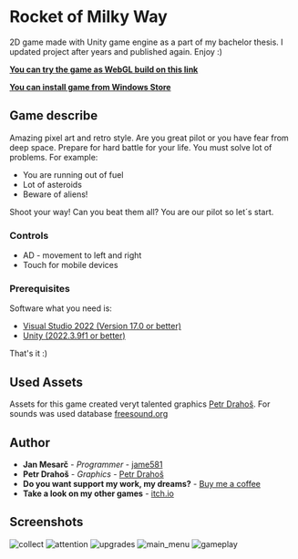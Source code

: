 # Rocket of Milky Way
2D game made with Unity game engine as a part of my bachelor thesis. I updated project after years and published again. Enjoy :)


**[You can try the game as WebGL build on this link](https://jame581.itch.io/romw)**

**[You can install game from Windows Store](https://apps.microsoft.com/store/detail/rocket-of-milky-way/9NBLGGH52KFB)**

## Game describe

Amazing pixel art and retro style. Are you great pilot or you have fear from deep space. Prepare for hard battle for your life.
You must solve lot of problems. For example:
- You are running out of fuel
- Lot of asteroids
- Beware of aliens!

Shoot your way! Can you beat them all? You are our pilot so let´s start. 

### Controls

* AD - movement to left and right
* Touch for mobile devices

### Prerequisites

Software what you need is:

* [Visual Studio 2022 (Version 17.0 or better)](https://visualstudio.microsoft.com/)
* [Unity (2022.3.9f1 or better)](https://unity.com/download)

That's it :)

## Used Assets

Assets for this game created veryt talented graphics [Petr Drahoš](http://www.petrdrahos.cz/). For sounds was used database [freesound.org](https://freesound.org/)

## Author

* **Jan Mesarč** - *Programmer* - [jame581](https://jame581.azurewebsites.net/)
* **Petr Drahoš** - *Graphics* - [Petr Drahoš](http://www.petrdrahos.cz/)
* **Do you want support my work, my dreams?** - [Buy me a coffee](https://www.buymeacoffee.com/jame581)
* **Take a look on my other games** - [itch.io](https://jame581.itch.io/)

## Screenshots
![collect](https://github.com/jame581/RoMW/assets/21112138/d3d4a280-1fc4-424e-9b86-1be68e833869)
![attention](https://github.com/jame581/RoMW/assets/21112138/d1f60fcb-cde4-4cca-bae5-11e7a035377c)
![upgrades](https://github.com/jame581/RoMW/assets/21112138/8691ac6f-7b3f-4ee3-9a55-569a4534acbe)
![main_menu](https://github.com/jame581/RoMW/assets/21112138/23a5982a-78c3-4359-bf01-4f90290bf383)
![gameplay](https://github.com/jame581/RoMW/assets/21112138/72e53365-f348-4ee4-a3e2-dc02c6ec173d)

